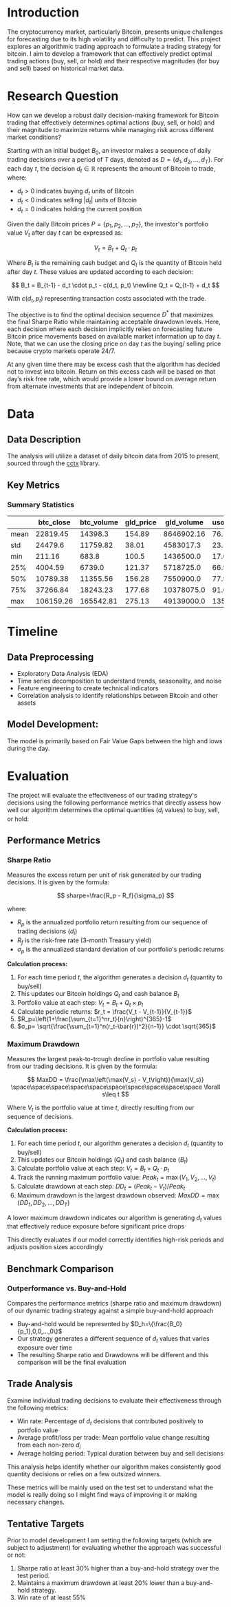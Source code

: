 # Introduction

The cryptocurrency market, particularly Bitcoin, presents unique challenges for forecasting due to its high volatility and difficulty to predict. This project explores an algorithmic trading approach to formulate a trading strategy for bitcoin. I aim to develop a framework that can effectively predict optimal trading actions (buy, sell, or hold) and their respective magnitudes (for buy and sell) based on historical market data.

# Research Question

How can we develop a robust daily decision-making framework for Bitcoin trading that effectively determines optimal actions (buy, sell, or hold) and their magnitude to maximize returns while managing risk across different market conditions?

Starting with an initial budget $B_0$, an investor makes a sequence of daily trading decisions over a period of $T$ days, denoted as $D = \{d_1, d_2, ..., d_T\}$. For each day $t$, the decision $d_t \in \mathbb{R}$ represents the amount of Bitcoin to trade, where:

- $d_t > 0$ indicates buying $d_t$ units of Bitcoin
- $d_t < 0$ indicates selling $|d_t|$ units of Bitcoin
- $d_t = 0$ indicates holding the current position

Given the daily Bitcoin prices $P = \{p_1, p_2, ..., p_T\}$, the investor's portfolio value $V_t$ after day $t$ can be expressed as:

$$
V_t=B_t+Q_t\cdot p_t
$$

Where $B_t$ is the remaining cash budget and $Q_t$ is the quantity of Bitcoin held after day $t$. These values are updated according to each decision:

$$
B_t = B_{t-1} - d_t \cdot p_t - c(d_t, p_t)
\newline
Q_t = Q_{t-1} + d_t
$$

With $c(d_t, p_t)$ representing transaction costs associated with the trade.

The objective is to find the optimal decision sequence $D^*$ that maximizes the final Sharpe Ratio while maintaining acceptable drawdown levels. Here, each decision where each decision implicitly relies on forecasting future Bitcoin price movements based on available market information up to day $t$. Note, that we can use the closing price on day $t$ as the buying/ selling price because crypto markets operate 24/7.

At any given time there may be excess cash that the algorithm has decided not to invest into bitcoin. Return on this excess cash will be based on that day’s risk free rate, which would provide a lower bound on average return from alternate investments that are independent of bitcoin.

# Data

## Data Description

The analysis will utilize a dataset of daily bitcoin data from 2015 to present, sourced through the [cctx](https://docs.ccxt.com/#/) library.

## Key Metrics

### Summary Statistics

|      | btc_close | btc_volume | gld_price | gld_volume | uso_price | uso_volume  | sp500_price | sp500_volume  |
| ---- | --------- | ---------- | --------- | ---------- | --------- | ----------- | ----------- | ------------- |
| mean | 22819.45  | 14398.3    | 154.89    | 8646902.16 | 76.76     | 4424337.86  | 3482.33     | 4068799926.26 |
| std  | 24479.6   | 11759.82   | 38.01     | 4583017.3  | 23.17     | 4418623.75  | 1118.29     | 1076005442.73 |
| min  | 211.16    | 683.8      | 100.5     | 1436500.0  | 17.04     | 431738.0    | 1829.08     | 1296530000.0  |
| 25%  | 4004.59   | 6739.0     | 121.37    | 5718725.0  | 66.96     | 2505575.0   | 2581.02     | 3434400000.0  |
| 50%  | 10789.38  | 11355.56   | 156.28    | 7550900.0  | 77.94     | 3551969.0   | 3222.33     | 3841910000.0  |
| 75%  | 37266.84  | 18243.23   | 177.68    | 10378075.0 | 91.68     | 4999425.0   | 4327.62     | 4431900000.0  |
| max  | 106159.26 | 165542.81  | 275.13    | 49139000.0 | 135.28    | 124913013.0 | 6144.15     | 9976520000.0  |

# Timeline

## **Data Preprocessing**

- Exploratory Data Analysis (EDA)
- Time series decomposition to understand trends, seasonality, and noise
- Feature engineering to create technical indicators
- Correlation analysis to identify relationships between Bitcoin and other assets

## **Model Development**:

The model is primarily based on Fair Value Gaps between the high and lows during the day.

# Evaluation

The project will evaluate the effectiveness of our trading strategy's decisions using the following performance metrics that directly assess how well our algorithm determines the optimal quantities ($d_i$  values) to buy, sell, or hold:

## Performance Metrics

### Sharpe Ratio

Measures the excess return per unit of risk generated by our trading decisions. It is given by the formula:

$$
sharpe=\frac{R_p - R_f}{\sigma_p}
$$

where:

- $R_p$ is the annualized portfolio return resulting from our sequence of trading decisions $(d_i)$
- $R_f$  is the risk-free rate (3-month Treasury yield)
- $σ_p$ is the annualized standard deviation of our portfolio's periodic returns

**Calculation process:**

1. For each time period $t$, the algorithm generates a decision $d_t$ (quantity to buy/sell)
2. This updates our Bitcoin holdings $Q_t$ and cash balance $B_t$
3. Portfolio value at each step: $V_t = B_t + Q_t × p_t$
4. Calculate periodic returns: $r_t = \frac{V_t - V_{t-1}}{V_{t-1}}$
5. $R_p=\left(1+\frac{\sum_{t=1}^nr_t}{n}\right)^{365}-1$
6. $σ_p= \sqrt{\frac{\sum_{t=1}^n(r_t-\bar{r})^2}{n-1}} \cdot \sqrt{365}$

### Maximum Drawdown

Measures the largest peak-to-trough decline in portfolio value resulting from our trading decisions. It is given by the formula:

$$
MaxDD = \frac{\max\left(\max(V_s) - V_t\right)}{\max(V_s)} \space\space\space\space\space\space\space\space\space\space
 \forall s\leq t
$$

Where $V_t$ is the portfolio value at time $t$, directly resulting from our sequence of decisions.

**Calculation process:**

1. For each time period $t$, our algorithm generates a decision $d_t$ (quantity to buy/sell)
2. This updates our Bitcoin holdings $(Q_t)$ and cash balance $(B_t)$
3. Calculate portfolio value at each step: $V_t = B_t + Q_t \cdot p_t$
4. Track the running maximum portfolio value: $Peak_t = \max(V_1, V_2, ..., V_t)$
5. Calculate drawdown at each step: $DD_t = (Peak_t - V_t) / Peak_t$
6. Maximum drawdown is the largest drawdown observed: $MaxDD = \max(DD_1, DD_2, ..., DD_T)$

A lower maximum drawdown indicates our algorithm is generating $d_t$ values that effectively reduce exposure before significant price drops

This directly evaluates if our model correctly identifies high-risk periods and adjusts position sizes accordingly

## Benchmark Comparison

### **Outperformance vs. Buy-and-Hold**

Compares the performance metrics (sharpe ratio and maximum drawdown) of our dynamic trading strategy against a simple buy-and-hold approach

- Buy-and-hold would be represented by $D_h=\{\frac{B_0}{p_1},0,0,...,0\}$
- Our strategy generates a different sequence of $d_t$ values that varies exposure over time
- The resulting Sharpe ratio and Drawdowns will be different and this comparison will be the final evaluation

## **Trade Analysis**

Examine individual trading decisions to evaluate their effectiveness through the following metrics:

- Win rate: Percentage of $d_t$ decisions that contributed positively to portfolio value
- Average profit/loss per trade: Mean portfolio value change resulting from each non-zero $d_i$
- Average holding period: Typical duration between buy and sell decisions

This analysis helps identify whether our algorithm makes consistently good quantity decisions or relies on a few outsized winners.

These metrics will be mainly used on the test set to understand what the model is really doing so I might find ways of improving it or making necessary changes.

## Tentative Targets

Prior to model development I am setting the following targets (which are subject to adjustment) for evaluating whether the approach was successful or not:

1. Sharpe ratio at least 30% higher than a buy-and-hold strategy over the test period.
2. Maintains a maximum drawdown at least 20% lower than a buy-and-hold strategy.
3. Win rate of at least 55%
